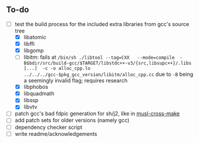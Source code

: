 ## To-do
- [ ] test the build process for the included extra libraries from gcc's source tree
  - [x] libatomic
  - [x] libffi
  - [x] libgomp
  - [ ] libitm: fails at `/bin/sh ./libtool --tag=CXX   --mode=compile  -B$bdir/src/build-gcc/$TARGET/libstdc++-v3/{src,libsupc++}/.libs [...]  -c -o alloc_cpp.lo ../../../gcc-$pkg_gcc_version/libitm/alloc_cpp.cc` due to `-B` being a seemingly invalid flag; requires research
  - [x] libphobos
  - [x] libquadmath
  - [x] libssp
  - [x] libvtv
- [ ] patch gcc's bad fdpic generation for sh/j2, like in [musl-cross-make](https://github.com/richfelker/musl-cross-make)
- [ ] add patch sets for older versions (namely gcc)
- [ ] dependency checker script
- [ ] write readme/acknowledgements
